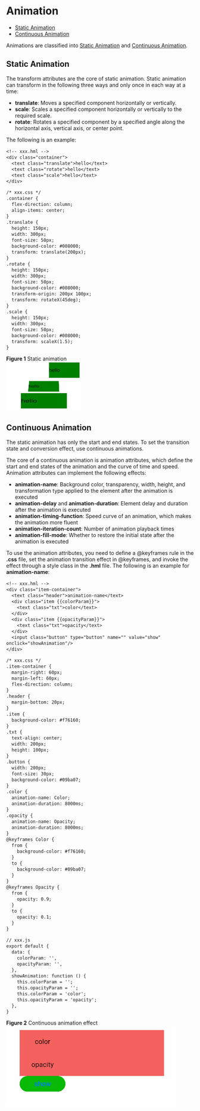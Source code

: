 # Animation<a name="EN-US_TOPIC_0000001063908646"></a>

-   [Static Animation](#section456613911492)
-   [Continuous Animation](#section17836125204914)

Animations are classified into  [Static Animation](#section456613911492)  and  [Continuous Animation](#section17836125204914).

## Static Animation<a name="section456613911492"></a>

The transform attributes are the core of static animation. Static animation can transform in the following three ways and only once in each way at a time:

-   **translate**: Moves a specified component horizontally or vertically.
-   **scale**: Scales a specified component horizontally or vertically to the required scale.
-   **rotate**: Rotates a specified component by a specified angle along the horizontal axis, vertical axis, or center point.

The following is an example:

```
<!-- xxx.hml -->
<div class="container">
  <text class="translate">hello</text>
  <text class="rotate">hello</text>
  <text class="scale">hello</text>
</div>
```

```
/* xxx.css */
.container {
  flex-direction: column;
  align-items: center;
}
.translate {
  height: 150px;
  width: 300px;
  font-size: 50px;
  background-color: #008000;
  transform: translate(200px);
}
.rotate {
  height: 150px;
  width: 300px;
  font-size: 50px;
  background-color: #008000;
  transform-origin: 200px 100px;
  transform: rotateX(45deg);
}
.scale {
  height: 150px;
  width: 300px;
  font-size: 50px;
  background-color: #008000;
  transform: scaleX(1.5);
}
```

**Figure  1**  Static animation<a name="fig454415020219"></a>  
![](figures/static-animation.png "static-animation")

## Continuous Animation<a name="section17836125204914"></a>

The static animation has only the start and end states. To set the transition state and conversion effect, use continuous animations.

The core of a continuous animation is animation attributes, which define the start and end states of the animation and the curve of time and speed. Animation attributes can implement the following effects:

-   **animation-name**: Background color, transparency, width, height, and transformation type applied to the element after the animation is executed
-   **animation-delay**  and  **animation-duration**: Element delay and duration after the animation is executed
-   **animation-timing-function**: Speed curve of an animation, which makes the animation more fluent
-   **animation-iteration-count**: Number of animation playback times
-   **animation-fill-mode**: Whether to restore the initial state after the animation is executed

To use the animation attributes, you need to define a @keyframes rule in the  **.css**  file, set the animation transition effect in @keyframes, and invoke the effect through a style class in the  **.hml**  file. The following is an example for  **animation-name**:

```
<!-- xxx.hml -->
<div class="item-container">
  <text class="header">animation-name</text>
  <div class="item {{colorParam}}">
    <text class="txt">color</text>
  </div>
  <div class="item {{opacityParam}}">
    <text class="txt">opacity</text>
  </div>
  <input class="button" type="button" name="" value="show" onclick="showAnimation"/>
</div>
```

```
/* xxx.css */
.item-container {
  margin-right: 60px;
  margin-left: 60px;
  flex-direction: column;
}
.header {
  margin-bottom: 20px;
}
.item {
  background-color: #f76160;
}
.txt {
  text-align: center;
  width: 200px;
  height: 100px;
}
.button {
  width: 200px;
  font-size: 30px;
  background-color: #09ba07;
}
.color {
  animation-name: Color;
  animation-duration: 8000ms;
}
.opacity {
  animation-name: Opacity;
  animation-duration: 8000ms;
}
@keyframes Color {
  from {
    background-color: #f76160;
  }
  to {
    background-color: #09ba07;
  }
}
@keyframes Opacity {
  from {
    opacity: 0.9;
  }
  to {
    opacity: 0.1;
  }
}
```

```
// xxx.js
export default {
  data: {
    colorParam: '',
    opacityParam: '',
  },
  showAnimation: function () {
    this.colorParam = '';
    this.opacityParam = '';
    this.colorParam = 'color';
    this.opacityParam = 'opacity';
  },
}
```

**Figure  2**  Continuous animation effect<a name="fig1173091112515"></a>  
![](figures/continuous-animation-effect.gif "continuous-animation-effect")

